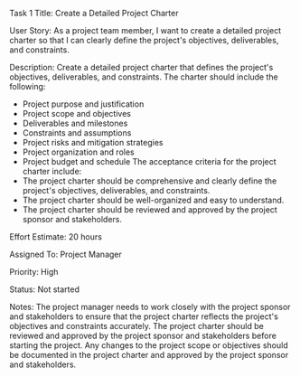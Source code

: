 Task 1 Title: Create a Detailed Project Charter

User Story: As a project team member, I want to create a detailed project charter so that I can clearly define the project's objectives, deliverables, and constraints.

Description: Create a detailed project charter that defines the project's objectives, deliverables, and constraints. The charter should include the following:
* Project purpose and justification
* Project scope and objectives
* Deliverables and milestones
* Constraints and assumptions
* Project risks and mitigation strategies
* Project organization and roles
* Project budget and schedule
The acceptance criteria for the project charter include:
* The project charter should be comprehensive and clearly define the project's objectives, deliverables, and constraints.
* The project charter should be well-organized and easy to understand.
* The project charter should be reviewed and approved by the project sponsor and stakeholders.

Effort Estimate: 20 hours

Assigned To: Project Manager

Priority: High

Status: Not started

Notes: The project manager needs to work closely with the project sponsor and stakeholders to ensure that the project charter reflects the project's objectives and constraints accurately. The project charter should be reviewed and approved by the project sponsor and stakeholders before starting the project. Any changes to the project scope or objectives should be documented in the project charter and approved by the project sponsor and stakeholders.